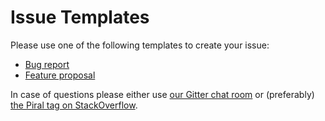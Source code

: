 # Issue Templates

Please use one of the following templates to create your issue:

- [Bug report](https://github.com/smapiot/piral-cli-parcel/issues/new?template=bug_report.md)
- [Feature proposal](https://github.com/smapiot/piral-cli-parcel/issues/new?template=feature_request.md)

In case of questions please either use [our Gitter chat room](https://gitter.im/piral-io/community) or (preferably) [the Piral tag on StackOverflow](https://stackoverflow.com/questions/tagged/piral).

